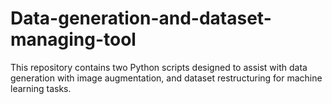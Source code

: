 # Data-generation-and-dataset-managing-tool
This repository contains two Python scripts designed to assist with data generation with image augmentation, and dataset restructuring for machine learning tasks.
